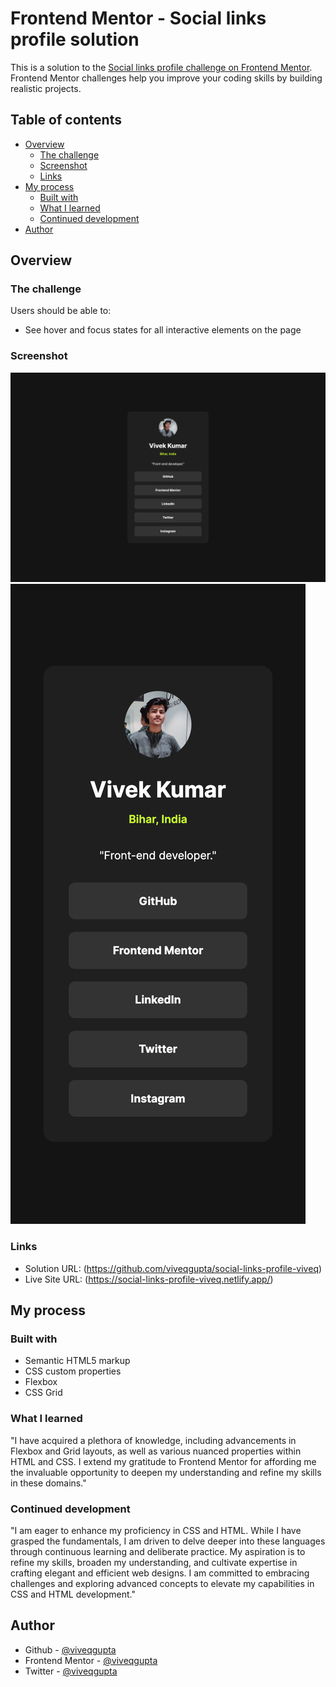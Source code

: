 # Frontend Mentor - Social links profile solution

This is a solution to the [Social links profile challenge on Frontend Mentor](https://www.frontendmentor.io/challenges/social-links-profile-UG32l9m6dQ). Frontend Mentor challenges help you improve your coding skills by building realistic projects.

## Table of contents

- [Overview](#overview)
  - [The challenge](#the-challenge)
  - [Screenshot](#screenshot)
  - [Links](#links)
- [My process](#my-process)
  - [Built with](#built-with)
  - [What I learned](#what-i-learned)
  - [Continued development](#continued-development)
- [Author](#author)

## Overview

### The challenge

Users should be able to:

- See hover and focus states for all interactive elements on the page

### Screenshot

![](/assets/images/desktop-preview.png)
![](/assets/images/mobile-preview.png)

### Links

- Solution URL: (https://github.com/viveqgupta/social-links-profile-viveq)
- Live Site URL: (https://social-links-profile-viveq.netlify.app/)

## My process

### Built with

- Semantic HTML5 markup
- CSS custom properties
- Flexbox
- CSS Grid

### What I learned

"I have acquired a plethora of knowledge, including advancements in Flexbox and Grid layouts, as well as various nuanced properties within HTML and CSS. I extend my gratitude to Frontend Mentor for affording me the invaluable opportunity to deepen my understanding and refine my skills in these domains."

### Continued development

"I am eager to enhance my proficiency in CSS and HTML. While I have grasped the fundamentals, I am driven to delve deeper into these languages through continuous learning and deliberate practice. My aspiration is to refine my skills, broaden my understanding, and cultivate expertise in crafting elegant and efficient web designs. I am committed to embracing challenges and exploring advanced concepts to elevate my capabilities in CSS and HTML development."

## Author

- Github - [@viveqgupta](https://www.your-site.com)
- Frontend Mentor - [@viveqgupta](https://www.frontendmentor.io/profile/viveqgupta)
- Twitter - [@viveqgupta](https://www.twitter.com/viveqgupta)
